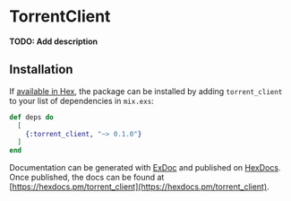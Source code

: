 # TorrentClient

**TODO: Add description**

## Installation

If [available in Hex](https://hex.pm/docs/publish), the package can be installed
by adding `torrent_client` to your list of dependencies in `mix.exs`:

```elixir
def deps do
  [
    {:torrent_client, "~> 0.1.0"}
  ]
end
```

Documentation can be generated with [ExDoc](https://github.com/elixir-lang/ex_doc)
and published on [HexDocs](https://hexdocs.pm). Once published, the docs can
be found at [https://hexdocs.pm/torrent_client](https://hexdocs.pm/torrent_client).


